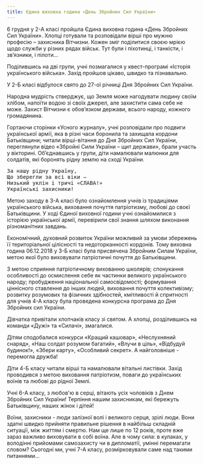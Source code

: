 ```yaml
---
title: Єдина виховна година «День Збройних Сил України»
---
```


6 грудня у 2-А класі пройшла Єдина виховна година «День Збройних Сил України». Хлопці готували та розповідали вірші про мужню професію – захисника Вітчизни. Кожен зміг поділитися своєю мрією щодо служби у різних рядах військ. Тут були і піхотинці, і танкісти, і зв’язники, і пілоти…

Поділившись на дві групи, учні позмагалися у квест-програмі «Історія українського війська».
Захід пройшов цікаво, швидко та пізнавально.

<slideshow />

У 2-Б класі відбулося свято до 27-ої річниці Дня Збройних Сил України.

Народна мудрість стверджує, що Земля може нагодувати людину своїм хлібом, напоїти водою зі своїх джерел, але захистити сама себе не може. Захист Вітчизни є обов’язком держави, всього народу, кожного громадянина.

Гортаючи сторінки «Усного журналу», учні розповідали про подвиги української армії, яка в різні часи боронила та захищала кордони Батьківщини; читали вірші-вітання до Дня Збройних Сил України, переглянули відео «Збройні Сили України – щит держави», брали участь у вікторині. Об’єднавшись у групи, діти намалювали малюнки для солдатів, які боронять рідну землю на сході України.

<pre>
За нашу рідну Україну,
Що зберегли за всі віки –
Низький уклін і тричі «СЛАВА!»
Українські захисники!
</pre>

<slideshow id="*2" />

Метою заходу в 3-А класі було ознайомлення учнів із традиціями українського війська, виховання почуття патріотизму, любові до своєї Батьківщини.
У ході Єдиної виховної години учні ознайомилися з історією української армії, перевірили свої знання шляхом виконання різноманітних завдань.

<slideshow id="*3" />

Економічний, духовний розвиток України можливий за умови збережень її територіальної цілісності та недоторканності кордонів. Тому виховна година 06.12.2018 у 3-Б класі була присвячена Збройним Силам України, метою якої було виховувати патріотичні почуття до Батьківщини.

<slideshow id="*4" />

З метою сприяння патріотичному вихованню школярів; спонукання особливості до осмислення себе як частинки великого українського народу; пробудження національної самосвідомості; формування ціннісного ставлення до інших людей, виховання почуття колективізму; розвитку розумових та фізичних здібностей, кмітливості й спритності для учнів 4-А класу була проведена конкурсна програма до Дня Збройних сил України.

Дівчатка привітали хлопчаків класу зі святом. А хлопці, розділившись на команди «Дужі» та «Силачі», змагалися.

Дітям сподобалися конкурси «Кращий кашовар», «Неслухняний снаряд», «Наш солдат розумом багатий», «Влучи в ціль», «Відбудуй будинок!», «Збери карту», «Особливий секрет». А найголовніше - перемогла дружба!

<slideshow id="*5" />

<youtube id="_CvBC5xd9qM" />

Діти 4-Б класу читали вірші та намалювали вітальні листівки. Захід проводився з метою виховання патріотизм, поваги до українських воїнів та любові до рідної Землі.

<slideshow id="*6" />

<slideshow id="*7" />

Учні 6-А класу, з любов'ю в серці, вітають усіх чоловіків з Днем Збройних Сил України! Терпіння нашим захисникам, які бережуть Батьківщину, наших жінок і дітей!

<slideshow id="*8" />

<slideshow id="*9" />

Воїни, захисники - люди залізної волі і великого серця, зрілі люди. Вони здатні швидко прийняти правильне рішення в найбільш складній ситуації, між життям і смертю. Нам ще лише по 12 років, проте вже зараз важливо виховувати в собі воїна. Але в чому сила: в кулаках, у володінні прийомами самозахисту чи в дипломатії, умінні перемагати словом? Сьогодні ми, учні 7-А класу, розмірковували саме над такими питаннями...

<slideshow id="*10" />
